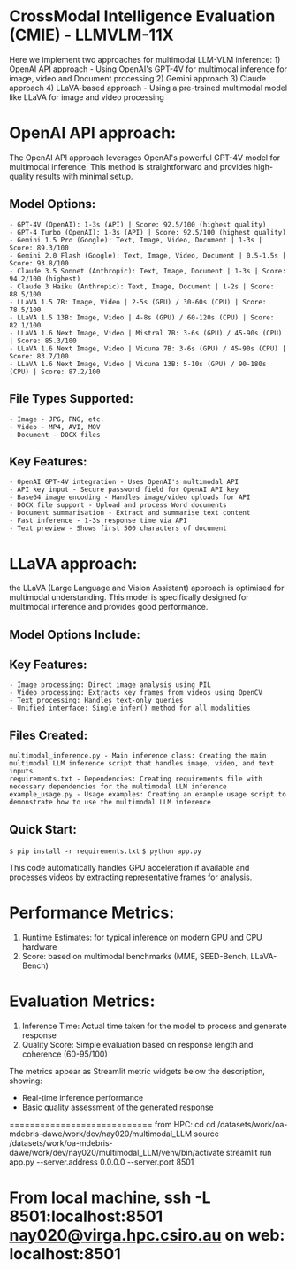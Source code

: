# CrossModal Intelligence Evaluation (CMIE) - LLMVLM-11X

Here we implement two approaches for multimodal LLM-VLM inference:
    1) OpenAI API approach - Using OpenAI's GPT-4V for multimodal inference for image, video and Document processing
    2) Gemini approach
    3) Claude approach
    4) LLaVA-based approach - Using a pre-trained multimodal model like LLaVA for image and video processing
     
# OpenAI API approach:
The OpenAI API approach leverages OpenAI's powerful GPT-4V model for multimodal inference. This method is straightforward and provides high-quality results with minimal setup.

## Model Options:
    - GPT-4V (OpenAI): 1-3s (API) | Score: 92.5/100 (highest quality)
    - GPT-4 Turbo (OpenAI): 1-3s (API) | Score: 92.5/100 (highest quality)
    - Gemini 1.5 Pro (Google): Text, Image, Video, Document | 1-3s | Score: 89.3/100
    - Gemini 2.0 Flash (Google): Text, Image, Video, Document | 0.5-1.5s | Score: 93.8/100
    - Claude 3.5 Sonnet (Anthropic): Text, Image, Document | 1-3s | Score: 94.2/100 (highest)
    - Claude 3 Haiku (Anthropic): Text, Image, Document | 1-2s | Score: 88.5/100
    - LLaVA 1.5 7B: Image, Video | 2-5s (GPU) / 30-60s (CPU) | Score: 78.5/100
    - LLaVA 1.5 13B: Image, Video | 4-8s (GPU) / 60-120s (CPU) | Score: 82.1/100
    - LLaVA 1.6 Next Image, Video | Mistral 7B: 3-6s (GPU) / 45-90s (CPU) | Score: 85.3/100
    - LLaVA 1.6 Next Image, Video | Vicuna 7B: 3-6s (GPU) / 45-90s (CPU) | Score: 83.7/100
    - LLaVA 1.6 Next Image, Video | Vicuna 13B: 5-10s (GPU) / 90-180s (CPU) | Score: 87.2/100

##  File Types Supported:
    - Image - JPG, PNG, etc.
    - Video - MP4, AVI, MOV
    - Document - DOCX files

## Key Features:
    - OpenAI GPT-4V integration - Uses OpenAI's multimodal API
    - API key input - Secure password field for OpenAI API key
    - Base64 image encoding - Handles image/video uploads for API
    - DOCX file support - Upload and process Word documents
    - Document summarisation - Extract and summarise text content
    - Fast inference - 1-3s response time via API
    - Text preview - Shows first 500 characters of document

# LLaVA approach:
the LLaVA  (Large Language and Vision Assistant) approach is optimised for multimodal understanding. This model is specifically designed for multimodal inference and provides good performance.

## Model Options Include:
    

## Key Features:  
    - Image processing: Direct image analysis using PIL
    - Video processing: Extracts key frames from videos using OpenCV
    - Text processing: Handles text-only queries
    - Unified interface: Single infer() method for all modalities

## Files Created:
    multimodal_inference.py - Main inference class: Creating the main multimodal LLM inference script that handles image, video, and text inputs
    requirements.txt - Dependencies: Creating requirements file with necessary dependencies for the multimodal LLM inference
    example_usage.py - Usage examples: Creating an example usage script to demonstrate how to use the multimodal LLM inference

## Quick Start:
`$ pip install -r requirements.txt`
`$ python app.py`

This code automatically handles GPU acceleration if available and processes videos by extracting representative frames for analysis.

# Performance Metrics:
1. Runtime Estimates: for typical inference on modern GPU and CPU hardware
2. Score: based on multimodal benchmarks (MME, SEED-Bench, LLaVA-Bench) 

# Evaluation Metrics:
1. Inference Time: Actual time taken for the model to process and generate response
2. Quality Score: Simple evaluation based on response length and coherence (60-95/100)

The metrics appear as Streamlit metric widgets below the description, showing:
- Real-time inference performance
- Basic quality assessment of the generated response

============================
from HPC:
cd cd /datasets/work/oa-mdebris-dawe/work/dev/nay020/multimodal_LLM
source /datasets/work/oa-mdebris-dawe/work/dev/nay020/multimodal_LLM/venv/bin/activate
streamlit run app.py --server.address 0.0.0.0 --server.port 8501

From local machine, 
ssh -L 8501:localhost:8501 nay020@virga.hpc.csiro.au
on web:
localhost:8501
=========